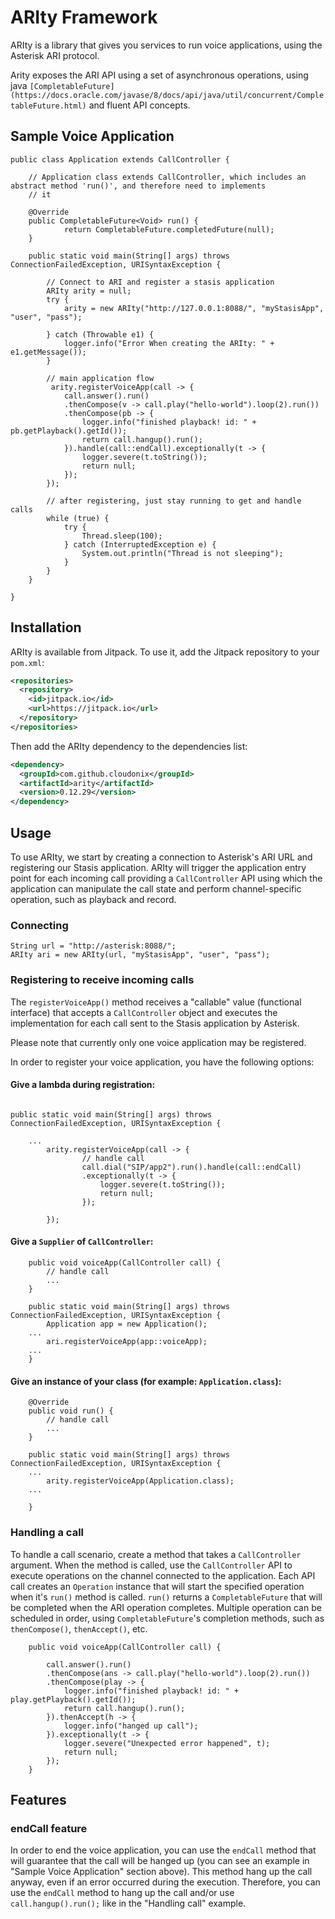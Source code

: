 # ARIty Framework
ARIty is a library that gives you services to run voice applications, using the Asterisk ARI protocol.

Arity exposes the ARI API using a set of asynchronous operations, using java
`[CompletableFuture](https://docs.oracle.com/javase/8/docs/api/java/util/concurrent/CompletableFuture.html)` and fluent API concepts.

## Sample Voice Application

```
public class Application extends CallController {

	// Application class extends CallController, which includes an abstract method 'run()', and therefore need to implements
	// it

	@Override
	public CompletableFuture<Void> run() {
			return CompletableFuture.completedFuture(null);
	}

	public static void main(String[] args) throws ConnectionFailedException, URISyntaxException {

		// Connect to ARI and register a stasis application
		ARIty arity = null;
		try {
			arity = new ARIty("http://127.0.0.1:8088/", "myStasisApp", "user", "pass");

		} catch (Throwable e1) {
			logger.info("Error When creating the ARIty: " + e1.getMessage());
		}

		// main application flow
	     arity.registerVoiceApp(call -> {
			call.answer().run()
			.thenCompose(v -> call.play("hello-world").loop(2).run())
			.thenCompose(pb -> {
				logger.info("finished playback! id: " + pb.getPlayback().getId());
				return call.hangup().run();
			}).handle(call::endCall).exceptionally(t -> {
				logger.severe(t.toString());
				return null;
			});
		});

        // after registering, just stay running to get and handle calls
		while (true) {
			try {
				Thread.sleep(100);
			} catch (InterruptedException e) {
				System.out.println("Thread is not sleeping");
			}
		}
	}

}
```

## Installation

ARIty is available from Jitpack. To use it, add the Jitpack repository to your `pom.xml`:

```xml
<repositories>
  <repository>
    <id>jitpack.io</id>
    <url>https://jitpack.io</url>
  </repository>
</repositories>
```

Then add the ARIty dependency to the dependencies list:

```xml
<dependency>
  <groupId>com.github.cloudonix</groupId>
  <artifactId>arity</artifactId>
  <version>0.12.29</version>
</dependency>
```

## Usage

To use ARIty, we start by creating a connection to Asterisk's ARI URL and registering our Stasis application.
ARIty will trigger the application entry point for each incoming call providing a `CallController` API using which the application
can manipulate the call state and perform channel-specific operation, such as playback and record.

### Connecting

```
String url = "http://asterisk:8088/";
ARIty ari = new ARIty(url, "myStasisApp", "user", "pass");
```
### Registering to receive incoming calls

The `registerVoiceApp()` method receives a "callable" value (functional interface) that accepts a `CallController` object and executes
the implementation for each call sent to the Stasis application by Asterisk.

Please note that currently only one voice application may be registered.

In order to register your voice application, you have the following options:

#### Give a lambda during registration:

```

public static void main(String[] args) throws ConnectionFailedException, URISyntaxException {

	...
		arity.registerVoiceApp(call -> {
				// handle call
				call.dial("SIP/app2").run().handle(call::endCall)
				.exceptionally(t -> {
					logger.severe(t.toString());
					return null;
				});

		});

```

#### Give a `Supplier` of `CallController`:

```
	public void voiceApp(CallController call) {
		// handle call
		...
	}

	public static void main(String[] args) throws ConnectionFailedException, URISyntaxException {
	    Application app = new Application();
	...
		ari.registerVoiceApp(app::voiceApp);
	...
	}
```
#### Give an instance of your class (for example: `Application.class`):

```
	@Override
	public void run() {
		// handle call
		...
	}

	public static void main(String[] args) throws ConnectionFailedException, URISyntaxException {
	...
		arity.registerVoiceApp(Application.class);
	...

	}
```

### Handling a call
To handle a call scenario, create a method that takes a `CallController` argument. When the method is called, use the `CallController`
API to execute operations on the channel connected to the application. Each API call creates an `Operation` instance that will start
the specified operation when it's `run()` method is called. `run()` returns a `CompletableFuture` that will be completed when the ARI
operation completes. Multiple operation can be scheduled in order, using `CompletableFuture`'s completion methods, such as
`thenCompose()`, `thenAccept()`, etc.

```
	public void voiceApp(CallController call) {

		call.answer().run()
		.thenCompose(ans -> call.play("hello-world").loop(2).run())
		.thenCompose(play -> {
			logger.info("finished playback! id: " + play.getPlayback().getId());
			return call.hangup().run();
		}).thenAccept(h -> {
			logger.info("hanged up call");
		}).exceptionally(t -> {
			logger.severe("Unexpected error happened", t);
			return null;
		});
	}

```
## Features

### endCall feature
In order to end the voice application, you can use the `endCall` method that will guarantee that the call will be hanged up (you
can see an example in "Sample Voice Application" section above). This method hang up the call anyway, even if an error occurred
during the execution.
Therefore, you can use the `endCall` method to hang up the call and/or use `call.hangup().run();` like in the "Handling call" example.

